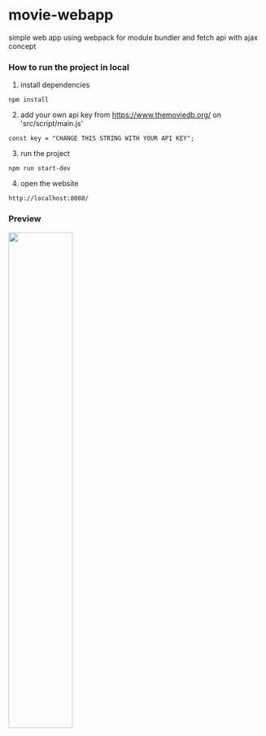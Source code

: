 # movie-webapp
simple web app using webpack for module bundler and fetch api with ajax concept

### How to run the project in local

1. install dependencies 
```
npm install
```
2. add your own api key from https://www.themoviedb.org/ on 'src/script/main.js'
```
const key = "CHANGE THIS STRING WITH YOUR API KEY";
```
3. run the project
```
npm run start-dev
```
4. open the website
```
http://localhost:8080/
```


### Preview
<img src="https://user-images.githubusercontent.com/40884680/81101308-25013c80-8f38-11ea-8958-7a39a728e167.PNG" width=50%>

